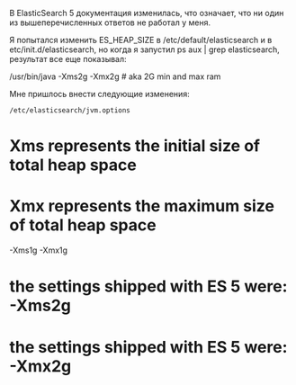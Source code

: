 

В ElasticSearch 5 документация изменилась, что означает, что ни один из вышеперечисленных ответов не работал у меня.

Я попытался изменить ES_HEAP_SIZE в /etc/default/elasticsearch и в etc/init.d/elasticsearch, но когда я запустил ps aux | grep elasticsearch, результат все еще показывал:

/usr/bin/java -Xms2g -Xmx2g # aka 2G min and max ram

Мне пришлось внести следующие изменения:

`/etc/elasticsearch/jvm.options`

 # Xms represents the initial size of total heap space
 # Xmx represents the maximum size of total heap space

 -Xms1g 
 -Xmx1g 
 # the settings shipped with ES 5 were: -Xms2g
 # the settings shipped with ES 5 were: -Xmx2g


